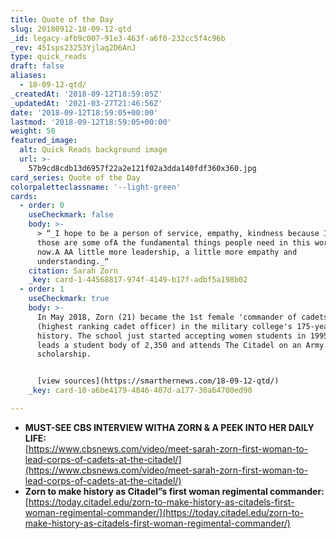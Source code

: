 ```yaml
---
title: Quote of the Day
slug: 20180912-18-09-12-qtd
_id: legacy-afb9c007-91e3-463f-a6f0-232cc5f4c96b
_rev: 45Isps23253Yjlaq2D6AnJ
type: quick_reads
draft: false
aliases:
  - 18-09-12-qtd/
_createdAt: '2018-09-12T18:59:05Z'
_updatedAt: '2021-03-27T21:46:56Z'
date: '2018-09-12T18:59:05+00:00'
lastmod: '2018-09-12T18:59:05+00:00'
weight: 50
featured_image:
  alt: Quick Reads background image
  url: >-
    57b9cd8cdb13d6957f22a2e121f02a3dda140fdf360x360.jpg
card_series: Quote of the Day
colorpaletteclassname: '--light-green'
cards:
  - order: 0
    useCheckmark: false
    body: >-
      > “_I hope to be a person of service, empathy, kindness because I think
      those are some ofA the fundamental things people need in this world right
      now.A AA little more leadership, a little more empathy and
      understanding._“
    citation: Sarah Zorn
    _key: card-1-44568817-974f-4149-b17f-adbf5a198b02
  - order: 1
    useCheckmark: true
    body: >-
      In May 2018, Zorn (21) became the 1st female 'commander of cadets'
      (highest ranking cadet officer) in the military college's 175-year
      history. The school just started accepting women students in 1995. Zorn
      leads a student body of 2,350 and attends The Citadel on an Army
      scholarship.


      [view sources](https://smarthernews.com/18-09-12-qtd/)
    _key: card-10-a6be4179-4846-407d-a177-30a64700ed90

---
```

* **MUST-SEE CBS INTERVIEW WITHA ZORN & A PEEK INTO HER DAILY LIFE:**  
[https://www.cbsnews.com/video/meet-sarah-zorn-first-woman-to-lead-corps-of-cadets-at-the-citadel/](https://www.cbsnews.com/video/meet-sarah-zorn-first-woman-to-lead-corps-of-cadets-at-the-citadel/)
* **Zorn to make history as Citadel”s first woman regimental commander:** [https://today.citadel.edu/zorn-to-make-history-as-citadels-first-woman-regimental-commander/](https://today.citadel.edu/zorn-to-make-history-as-citadels-first-woman-regimental-commander/)